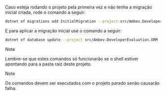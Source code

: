 ﻿Caso esteja rodando o projeto pela primeira vez e não tenha a migração inicial criada, rode o comando a seguir:

```sh
dotnet ef migrations add InitialMigration --project src/Ambev.DeveloperEvaluation.ORM --startup-project src/Ambev.DeveloperEvaluation.WebApi --context StoreDbContext --verbose
```

E para aplicar a migração inicial use o comando a seguir:

```sh
dotnet ef database update --project src/Ambev.DeveloperEvaluation.ORM --startup-project src/Ambev.DeveloperEvaluation.WebApi  --context StoreDbContext --verbose
```

>[!NOTE]
>
> Lembre-se que estes comandos só funcionarão se o shell estiver apontando para a pasta raiz deste projeto.

>[!NOTE]
>
> Os comandos devem ser executados com o projeto parado senão causarão falha.
